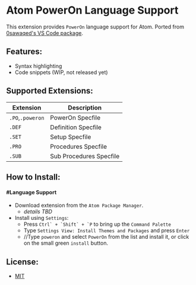 # Atom PowerOn Language Support
This extension provides `PowerOn` language support for Atom.  Ported from [0sawaqed's VS Code package](https://github.com/0sawaqed/vscode-poweron).


## Features:

* Syntax highlighting
* Code snippets (WIP, not released yet)



## Supported Extensions:

Extension       | Description
---             | ---
`.PO`,`.poweron`| PowerOn Specfile 
`.DEF`          | Definition Specfile
`.SET`          | Setup Specfile
`.PRO`          | Procedures Specfile
`.SUB`          | Sub Procedures Specfile



## How to Install:
 
#### #Language Support
* Download extension from the `Atom Package Manager`.
  - *details TBD*
* Install using `Settings`:
  - Press ``Ctrl` + `Shift` + `P`` to bring up the `Command Palette`
  - Type `Settings View: Install Themes and Packages` and press `Enter`
  - //Type `poweron` and select `PowerOn` from the list and install it, or click on the small green `install` button.



## License:

* [MIT](https://github.com/thunderblaster/atom-poweron/blob/master/LICENSE)
